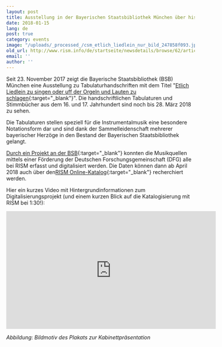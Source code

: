 ```yaml
---
layout: post
title: Ausstellung in der Bayerischen Staatsbibliothek München über historische Tabulaturen
date: 2018-01-15
lang: de
post: true
category: events
image: "/uploads/_processed_/csm_etlich_liedlein_nur_bild_247858f093.jpg"
old_url: http://www.rism.info/de/startseite/newsdetails/browse/62/article/64/exhibit-in-the-bavarian-state-library-on-historic-tablatures.html
email: ''
author: ''
---
```



Seit 23. November 2017 zeigt die Bayerische Staatsbibliothek (BSB) München eine Ausstellung zu Tabulaturhandschriften mit dem Titel "[Etlich Liedlein zu singen oder uff der Orgeln und Lauten zu schlagen](https://www.bsb-muenchen.de/veranstaltungen-und-ausstellungen/article/etlich-liedlein-zu-singen-oder-uff-der-orgeln-und-lauten-zu-schlagen-tabulaturhandschriften-in-der-bayerischen-staatsbibliothek-2164/){:target="_blank"}". Die handschriftlichen Tabulaturen und Stimmbücher aus dem 16. und 17. Jahrhundert sind noch bis 28. März 2018 zu sehen.

Die Tabulaturen stellen speziell für die Instrumentalmusik eine besondere Notationsform dar und sind dank der Sammelleidenschaft mehrerer bayerischer Herzöge in den Bestand der Bayerischen Staatsbibliothek gelangt.

[Durch ein Projekt an der BSB](https://www.etlichliedlein.de/projekt/){:target="_blank"} konnten die Musikquellen mittels einer Förderung der Deutschen Forschungsgemeinschaft (DFG) alle bei RISM erfasst und digitalisiert werden. Die Daten können dann ab April 2018 auch über den[RISM Online-Katalog](https://opac.rism.info/){:target="_blank"} recherchiert werden.

Hier ein kurzes Video mit Hintergrundinformationen zum Digitalisierungsprojekt (und einem kurzen Blick auf die Katalogisierung mit RISM bei 1:30!):

<iframe width="560" height="315" src="https://www.youtube.com/embed/9MQI8SH8-AU" frameborder="0" allow="autoplay; encrypted-media" allowfullscreen></iframe>



_Abbildung_: _Bildmotiv des Plakats zur Kabinettpräsentation_



<script type="text/javascript">var switchTo5x=true;</script><script type="text/javascript" src="http://w.sharethis.com/button/buttons.js"></script><script type="text/javascript">stLight.options({publisher: "9b601438-1ce1-49d8-bfd7-9cff5df54c17", doNotHash: false, doNotCopy: false, hashAddressBar: false});</script>